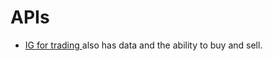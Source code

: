 # APIs

* [IG for trading ](https://labs.ig.com/sample-apps)also has data and the ability to buy and sell.
